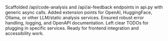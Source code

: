 Scaffolded /api/code-analysis and /api/ai-feedback endpoints in api.py with generic async calls. Added extension points for OpenAI, HuggingFace, Ollama, or other LLM/static analysis services. Ensured robust error handling, logging, and OpenAPI documentation. Left clear TODOs for plugging in specific services. Ready for frontend integration and accessibility work.
